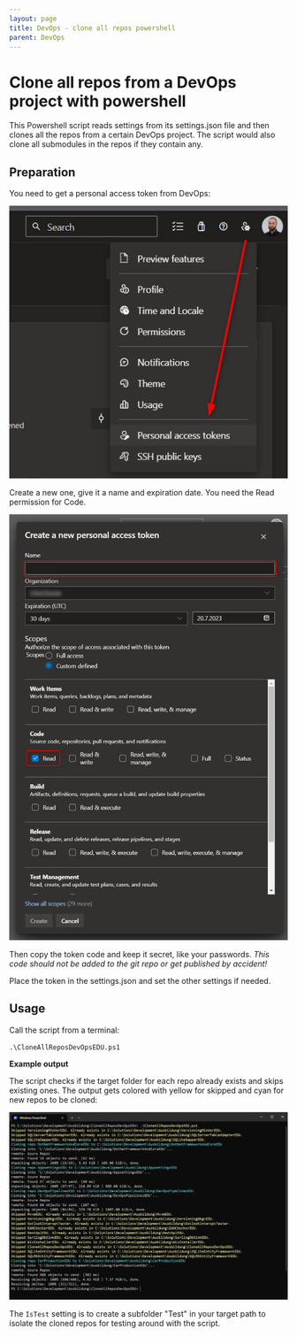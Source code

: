 ```yaml
---
layout: page
title: DevOps - clone all repos powershell
parent: DevOps
---
```


# Clone all repos from a DevOps project with powershell

This Powershell script reads settings from its settings.json file and then clones all the repos from a certain DevOps project. The script would also clone all submodules in the repos if they contain any.


## Preparation

You need to get a personal access token from DevOps:

[![personal access token 01](/assets/images/articles/DevOps/DevOps_PersonalizedAccessTokens_01.png)](/assets/images/articles/DevOps/DevOps_PersonalizedAccessTokens_01.png)

Create a new one, give it a name and expiration date. You need the Read permission for Code.

[![personal access token 02](/assets/images/articles/DevOps/DevOps_PersonalizedAccessTokens_02.png)](/assets/images/articles/DevOps/DevOps_PersonalizedAccessTokens_02.png)

Then copy the token code and keep it secret, like your passwords. 
*This code should not be added to the git repo or get published by accident!*

Place the token in the settings.json and set the other settings if needed.


## Usage

Call the script from a terminal:

```batch
.\CloneAllReposDevOpsEDU.ps1
```

**Example output**

The script checks if the target folder for each repo already exists and skips existing ones. The output gets colored with yellow for skipped and cyan for new repos to be cloned:

[![terminal example](/assets/images/articles/DevOps/Terminal_Example.png)](/assets/images/articles/DevOps/Terminal_Example.png)


The `IsTest` setting is to create a subfolder "Test" in your target path to isolate the cloned repos for testing around with the script.